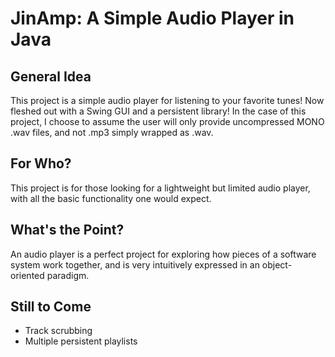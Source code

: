 # JinAmp: A Simple Audio Player in Java

## General Idea

This project is a simple audio player for listening to your
favorite tunes! Now fleshed out with a Swing GUI and a persistent library!
In the case of this project, I choose to assume the user will only provide uncompressed
MONO .wav files, and not .mp3 simply wrapped as .wav. 

## For Who?

This project is for those looking for a lightweight but
limited audio player, with all the basic functionality one
would expect.

## What's the Point?

An audio player is a perfect project for exploring how pieces
of a software system work together, and is very intuitively
expressed in an object-oriented paradigm.


## Still to Come
- Track scrubbing
- Multiple persistent playlists